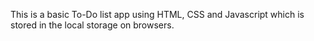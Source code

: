 This is a basic To-Do list app using HTML, CSS and Javascript which is stored in the local storage on browsers.